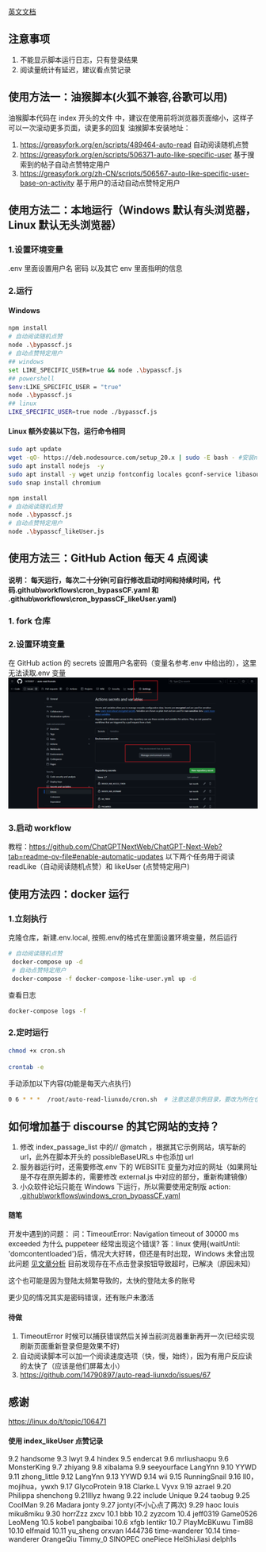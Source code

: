 
[英文文档](./README_en.md)

## 注意事项
1. 不能显示脚本运行日志，只有登录结果
2. 阅读量统计有延迟，建议看点赞记录

## 使用方法一：油猴脚本(火狐不兼容,谷歌可以用)

油猴脚本代码在 index 开头的文件 中，建议在使用前将浏览器页面缩小，这样子可以一次滚动更多页面，读更多的回复
油猴脚本安装地址：

1. https://greasyfork.org/en/scripts/489464-auto-read 自动阅读随机点赞
2. https://greasyfork.org/en/scripts/506371-auto-like-specific-user 基于搜索到的帖子自动点赞特定用户
3. https://greasyfork.org/zh-CN/scripts/506567-auto-like-specific-user-base-on-activity 基于用户的活动自动点赞特定用户

## 使用方法二：本地运行（Windows 默认有头浏览器，Linux 默认无头浏览器）

### 1.设置环境变量

.env 里面设置用户名 密码 以及其它 env 里面指明的信息

### 2.运行

#### Windows

```sh
npm install
# 自动阅读随机点赞
node .\bypasscf.js
# 自动点赞特定用户
## windows
set LIKE_SPECIFIC_USER=true && node .\bypasscf.js
## powershell
$env:LIKE_SPECIFIC_USER = "true"
node .\bypasscf.js
## linux
LIKE_SPECIFIC_USER=true node ./bypasscf.js
```

#### Linux 额外安装以下包，运行命令相同

```sh
sudo apt update
wget -qO- https://deb.nodesource.com/setup_20.x | sudo -E bash - #安装node的最新源
sudo apt install nodejs  -y
sudo apt install -y wget unzip fontconfig locales gconf-service libasound2 libatk1.0-0 libc6 libcairo2 libcups2 libdbus-1-3 libexpat1 libfontconfig1 libgcc1 libgconf-2-4 libgdk-pixbuf2.0-0 libglib2.0-0 libgtk-3-0 libnspr4 libpango-1.0-0 libpangocairo-1.0-0 libstdc++6 libx11-6 libx11-xcb1 libxcb1 libxcomposite1 libxcursor1 libxdamage1 libxext6 libxfixes3 libxi6 libxrandr2 libxrender1 libxss1 libxtst6 ca-certificates fonts-liberation libappindicator1 libnss3 lsb-release xdg-utils wget xvfb
sudo snap install chromium

```

```sh
npm install
# 自动阅读随机点赞
node .\bypasscf.js
# 自动点赞特定用户
node .\bypasscf_likeUser.js
```

## 使用方法三：GitHub Action 每天 4 点阅读

#### 说明： 每天运行，每次二十分钟(可自行修改启动时间和持续时间，代码.github\workflows\cron_bypassCF.yaml 和 .github\workflows\cron_bypassCF_likeUser.yaml)

### 1. fork 仓库

### 2.设置环境变量

在 GitHub action 的 secrets 设置用户名密码（变量名参考.env 中给出的），这里无法读取.env 变量
![alt text](image2.png)

### 3.启动 workflow

教程：https://github.com/ChatGPTNextWeb/ChatGPT-Next-Web?tab=readme-ov-file#enable-automatic-updates
以下两个任务用于阅读
readLike（自动阅读随机点赞）和 likeUser (点赞特定用户)
## 使用方法四：docker 运行

### 1.立刻执行

克隆仓库，新建.env.local, 按照.env的格式在里面设置环境变量，然后运行

```sh
# 自动阅读随机点赞
 docker-compose up -d
 # 自动点赞特定用户
 docker-compose -f docker-compose-like-user.yml up -d
```

查看日志

```sh
docker-compose logs -f
```

### 2.定时运行

```sh
chmod +x cron.sh

crontab -e
```

手动添加以下内容(功能是每天六点执行)

```sh
0 6 * * *  /root/auto-read-liunxdo/cron.sh  # 注意这是示例目录，要改为所在仓库目录的cron.sh（使用pwd查看所在目录）
```

## 如何增加基于 discourse 的其它网站的支持？

1. 修改 index_passage_list 中的// @match ，根据其它示例网站，填写新的 url，此外在脚本开头的 possibleBaseURLs 中也添加 url
2. 服务器运行时，还需要修改.env 下的 WEBSITE 变量为对应的网址（如果网址是不存在原先脚本的，需要修改 external.js 中对应的部分，重新构建镜像）
3. 小众软件论坛只能在 Windows 下运行，所以需要使用定制版 action: [.github\workflows\windows_cron_bypassCF.yaml](https://github.com/14790897/auto-read-liunxdo/blob/main/.github/workflows/windows_cron_bypassCF.yaml)

#### 随笔

开发中遇到的问题：
问：TimeoutError: Navigation timeout of 30000 ms exceeded 为什么 puppeteer 经常出现这个错误?
答：linux 使用{waitUntil: 'domcontentloaded'}后，情况大大好转，但还是有时出现，Windows 未曾出现此问题 [见文章分析](随笔.md) 目前发现存在不点击登录按钮导致超时，已解决（原因未知）

这个也可能是因为登陆太频繁导致的，太快的登陆太多的账号

更少见的情况其实是密码错误，还有账户未激活

#### 待做

1. TimeoutError 时候可以捕获错误然后关掉当前浏览器重新再开一次(已经实现刷新页面重新登录但是效果不好)
2. 自动阅读脚本可以加一个阅读速度选项（快，慢，始终），因为有用户反应读的太快了（应该是他们屏幕太小）
3. https://github.com/14790897/auto-read-liunxdo/issues/67

## 感谢

https://linux.do/t/topic/106471

#### 使用 index_likeUser 点赞记录

9.2 handsome
9.3 lwyt
9.4 hindex
9.5 endercat
9.6 mrliushaopu
9.6 MonsterKing
9.7 zhiyang
9.8 xibalama
9.9 seeyourface LangYnn
9.10 YYWD
9.11 zhong_little
9.12 LangYnn
9.13 YYWD
9.14 wii
9.15 RunningSnail
9.16 ll0， mojihua，ywxh
9.17 GlycoProtein
9.18 Clarke.L Vyvx
9.19 azrael
9.20 Philippa shenchong
9.21lllyz hwang
9.22 include Unique
9.24 taobug
9.25 CoolMan
9.26 Madara jonty
9.27 jonty(不小心点了两次)
9.29 haoc louis miku8miku
9.30 horrZzz zxcv
10.1 bbb
10.2 zyzcom
10.4 jeff0319 Game0526 LeoMeng
10.5 kobe1 pangbaibai
10.6 xfgb lentikr
10.7 PlayMcBKuwu Tim88
10.10 elfmaid
10.11 yu_sheng orxvan l444736 time-wanderer
10.14 time-wanderer OrangeQiu
Timmy_0
SINOPEC
onePiece HelShiJiasi delph1s

<!--
代码：
https://github.com/14790897/auto-read-liunxdo
## 手动运行

### 1.设置环境变量

.env 里面设置用户名 密码

### 2.运行


```sh

npm install

node .\bypasscf.js

```
## GitHub Action 每天 阅读

(可自行修改启动时间和持续时间，代码.github\workflows\cron_bypassCF.yaml)

### 1. fork 仓库

### 2.设置环境变量

在 GitHub action 的 secrets 设置用户名密码（变量名参考.env 中给出的）（.env 里面设置用户名密码在这里无效）
![alt text](image2.png)

### 3.启动 workflow

教程：https://github.com/ChatGPTNextWeb/ChatGPT-Next-Web?tab=readme-ov-file#enable-automatic-updates

## 演示视频
<iframe src="//player.bilibili.com/player.html?isOutside=true&aid=112902946161711&bvid=BV1QLiceMExQ&cid=500001637992386&p=1" scrolling="no" border="0" frameborder="no" framespacing="0" allowfullscreen="true"></iframe> -->
